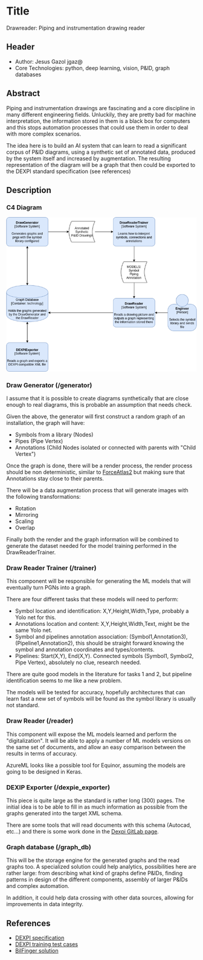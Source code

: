 # Title
Drawreader: Piping and instrumentation drawing reader

## Header
- Author: Jesus Gazol jgaz@
- Core Technologies: python, deep learning, vision, P&ID, graph databases

## Abstract
Piping and instrumentation drawings are fascinating and a core discipline in many different 
engineering fields. Unluckily, they are pretty bad for machine interpretation, the information
stored in them is a black box for computers and this stops automation processes that could use them
in order to deal with more complex scenarios.

The idea here is to build an AI system that can learn to read a significant corpus of P&ID diagrams, using
a synthetic set of annotated data, produced by the system itself and increased by augmentation.
 The resulting representation of the diagram will be a graph that then could be exported to the DEXPI standard 
 specification (see references)

## Description

### C4 Diagram
![Draw reader C4 diagram](./img/eep-2-C4-DrawReader.png "DrawReader C4")

### Draw Generator (/generator)

I assume that it is possible to create diagrams synthetically that are close enough to real diagrams, this is probable
an assumption that needs check.

Given the above, the generator will first construct a random graph of an installation, the graph will have:
- Symbols from a library (Nodes)
- Pipes (Pipe Vertex)
- Annotations (Child Nodes isolated or connected with parents with "Child Vertex")

Once the graph is done, there will be a render process, the render process should be non deterministic, similar to 
[ForceAtlas2](https://github.com/gephi/gephi/wiki/Force-Atlas-2) but making sure that Annotations stay close to 
their parents.

There will be a data augmentation process that will generate images with the following transformations:
- Rotation
- Mirroring
- Scaling
- Overlap

Finally both the render and the graph information will be combined to generate the dataset needed for the model 
training performed in the DrawReaderTrainer.

### Draw Reader Trainer (/trainer)

This component will be responsible for generating the ML models that will eventually turn PGNs into a graph.

There are four different tasks that these models will need to perform:
- Symbol location and identification: X,Y,Height,Width,Type, probably a Yolo net for this.
- Annotations location and content: X,Y,Height,Width,Text, might be the same Yolo net.
- Symbol and pipelines annotation association: (Symbol1,Annotation3),(Pipeline1,Annotation2), this should be straight forward knowing the symbol and annotation coordinates and types/contents.
- Pipelines: Start(X,Y), End(X,Y). Connected symbols (Symbol1, Symbol2, Pipe Vertex), absolutely no clue, research needed.

There are quite good models in the literature for tasks 1 and 2, but pipeline identification seems to me like a new problem.
 
The models will be tested for accuracy, hopefully architectures that can learn fast a new set of symbols will be found 
as the symbol library is usually not standard. 

### Draw Reader (/reader)

This component will expose the ML models learned and perform the "digitalization".
It will be able to apply a number of ML models versions on the same set of documents, and allow an easy comparison
between the results in terms of accuracy.  

AzureML looks like a possible tool for Equinor, assuming the models are going to be designed in Keras.  

### DEXIP Exporter (/dexpie_exporter)

This piece is quite large as the standard is rather long (300) pages. The initial idea is to be able to fill in as 
much information as possible from the graphs generated into the target XML schema.

There are some tools that will read documents with this schema (Autocad, etc...) and there is some work done in 
the [Dexpi GitLab page](https://gitlab.com/dexpi). 

### Graph database (/graph_db)

This will be the storage engine for the generated graphs and the read graphs too. A specialized solution could help
analytics, possibilities here are rather large: from describing what kind of graphs define P&IDs, 
finding patterns in design of the different components, assembly of larger P&IDs and complex automation.

In addition, it could help data crossing with other data sources, allowing for improvements in data integrity. 

## References

- [DEXPI specification](https://gitlab.com/dexpi/Specification/raw/master/specification/DEXPI%20Specification%201.2.pdf)
- [DEXPI training test cases](https://gitlab.com/dexpi/TrainingTestCases)
- [BilFinger solution](https://digitalnext-bilfinger.com/solutions/pidgraph)

